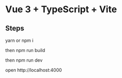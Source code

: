 # Vue 3 + TypeScript + Vite

## Steps
yarn or npm i

then npm run build

then npm run dev

open http://localhost:4000
